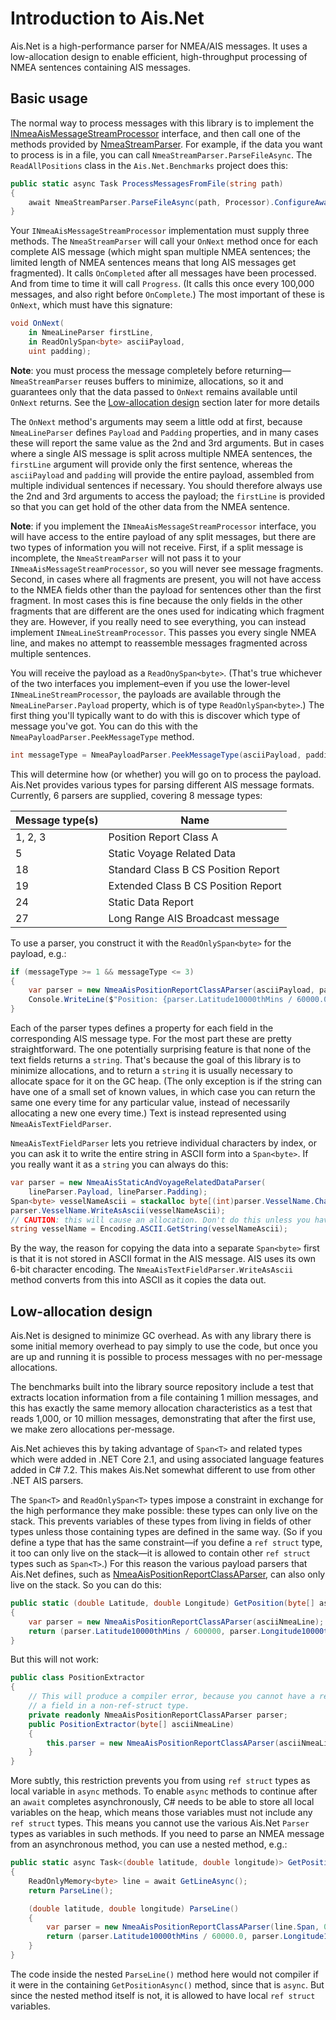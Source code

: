 # Introduction to Ais.Net

Ais.Net is a high-performance parser for NMEA/AIS messages. It uses a low-allocation design to
enable efficient, high-throughput processing of NMEA sentences containing AIS messages.

## Basic usage

The normal way to process messages with this library is to implement the
[INmeaAisMessageStreamProcessor](https://ais-dotnet.github.io/Ais.Net/api/Ais.Net.INmeaAisMessageStreamProcessor.html)
interface, and then call one of the methods provided by
[NmeaStreamParser](https://ais-dotnet.github.io/Ais.Net/api/Ais.Net.NmeaStreamParser.html).
For example, if the data you want to process is in a file, you can call `NmeaStreamParser.ParseFileAsync`. The
`ReadAllPositions` class in the `Ais.Net.Benchmarks` project does this:

```csharp
public static async Task ProcessMessagesFromFile(string path)
{
    await NmeaStreamParser.ParseFileAsync(path, Processor).ConfigureAwait(false);
}
```

Your `INmeaAisMessageStreamProcessor` implementation must supply three methods. The `NmeaStreamParser` will call
your `OnNext` method once for each complete AIS message (which might span multiple NMEA sentences; the limited length
of NMEA sentences means that long AIS messages get fragmented). It calls `OnCompleted` after all messages have been
processed. And from time to time it will call `Progress`. (It calls this once every 100,000 messages, and also right
before `OnComplete`.) The most important of these is `OnNext`, which must have this signature:

```csharp
void OnNext(
    in NmeaLineParser firstLine,
    in ReadOnlySpan<byte> asciiPayload,
    uint padding);
```

**Note**: you must process the message completely before returning—`NmeaStreamParser` reuses buffers to minimize,
allocations, so it and guarantees only that the data passed to `OnNext` remains available until `OnNext` returns. See
the [Low-allocation design](#low-allocation-design) section later for more details

The `OnNext` method's arguments may seem a little odd at first, because `NmeaLineParser` defines `Payload` and
`Padding` properties, and in many cases these will report the same value as the 2nd and 3rd arguments. But in cases
where a single AIS message is split across multiple NMEA sentences, the `firstLine` argument will provide only the
first sentence, whereas the `asciiPayload` and `padding` will provide the entire payload, assembled from multiple
individual sentences if necessary. You should therefore always use the 2nd and 3rd arguments to access the payload;
the `firstLine` is provided so that you can get hold of the other data from the NMEA sentence.

**Note**: if you implement the `INmeaAisMessageStreamProcessor` interface, you will have access to the entire payload
of any split messages, but there are two types of information you will not receive. First, if a split message is
incomplete, the `NmeaStreamParser` will not pass it to your `INmeaAisMessageStreamProcessor`, so you will never see
message fragments. Second, in cases where all fragments are present, you will not have access to the NMEA fields other
than the payload for sentences other than the first fragment. In most cases this is fine because the only fields in
the other fragments that are different are the ones used for indicating which fragment they are. However, if you really
need to see everything, you can instead implement `INmeaLineStreamProcessor`. This passes you every single NMEA line,
and makes no attempt to reassemble messages fragmented across multiple sentences.

You will receive the payload as a `ReadOnySpan<byte>`. (That's true whichever of the two interfaces you implement–even
if you use the lower-level `INmeaLineStreamProcessor`, the payloads are available through the `NmeaLineParser.Payload`
property, which is of type `ReadOnlySpan<byte>`.) The first thing you'll typically want to do with this is discover
which type of message you've got. You can do this with the `NmeaPayloadParser.PeekMessageType` method.

```csharp
int messageType = NmeaPayloadParser.PeekMessageType(asciiPayload, padding);
```

This will determine how (or whether) you will go on to process the payload. Ais.Net provides various types for
parsing different AIS message formats. Currently, 6 parsers are supplied, covering 8 message types:


| Message type(s)   | Name                                |
|-------------------|-------------------------------------|
| 1, 2, 3           | Position Report Class A             |
| 5                 | Static Voyage Related Data          |
| 18                | Standard Class B CS Position Report |
| 19                | Extended Class B CS Position Report |
| 24                | Static Data Report                  |
| 27                | Long Range AIS Broadcast message    |

To use a parser, you construct it with the `ReadOnlySpan<byte>` for the payload, e.g.:

```csharp
if (messageType >= 1 && messageType <= 3)
{
    var parser = new NmeaAisPositionReportClassAParser(asciiPayload, padding);
    Console.WriteLine($"Position: {parser.Latitude10000thMins / 60000.0},{parser.Longitude10000thMins / 60000.0}");
}
```

Each of the parser types defines a property for each field in the corresponding AIS message type. For the most part
these are pretty straightforward. The one potentially surprising feature is that none of the text fields returns a
`string`. That's because the goal of this library is to minimize allocations, and to return a `string` it is usually
necessary to allocate space for it on the GC heap. (The only exception is if the string can have one of a small set of
known values, in which case you can return the same one every time for any particular value, instead of necessarily
allocating a new one every time.) Text is instead represented using `NmeaAisTextFieldParser`.

`NmeaAisTextFieldParser` lets you retrieve individual characters by index, or you can ask it to write the entire string
in ASCII form into a `Span<byte>`. If you really want it as a `string` you can always do this:

```csharp
var parser = new NmeaAisStaticAndVoyageRelatedDataParser(
    lineParser.Payload, lineParser.Padding);
Span<byte> vesselNameAscii = stackalloc byte[(int)parser.VesselName.CharacterCount];
parser.VesselName.WriteAsAscii(vesselNameAscii);
// CAUTION: this will cause an allocation. Don't do this unless you have to
string vesselName = Encoding.ASCII.GetString(vesselNameAscii);
```

By the way, the reason for copying the data into a separate `Span<byte>` first is that it is not stored in ASCII
format in the AIS message. AIS uses its own 6-bit character encoding. The `NmeaAisTextFieldParser.WriteAsAscii`
method converts from this into ASCII as it copies the data out.


## Low-allocation design

Ais.Net is designed to minimize GC overhead. As with any library there is some initial memory
overhead to pay simply to use the code, but once you are up and running it is possible to
process messages with no per-message allocations.

The benchmarks built into the library source repository include a test that extracts location
information from a file containing 1 million messages, and this has exactly the same memory
allocation characteristics as a test that reads 1,000, or 10 million messages, demonstrating
that after the first use, we make zero allocations per-message.

Ais.Net achieves this by taking advantage of `Span<T>` and related types which were added in
.NET Core 2.1, and using associated language features added in C# 7.2. This makes Ais.Net
somewhat different to use from other .NET AIS parsers.

The `Span<T>` and `ReadOnlySpan<T>` types impose a constraint in exchange for the high
performance they make possible: these types can only live on the stack. This prevents variables
of these types from living in fields of other types unless those containing types are
defined in the same way. (So if you define a type that has the same constraint—if you define
a `ref struct` type, it too can only live on the stack—it is allowed to contain other
`ref struct` types such as `Span<T>`.) For this reason the various payload parsers that
Ais.Net defines, such as
[NmeaAisPositionReportClassAParser](https://ais-dotnet.github.io/Ais.Net/api/Ais.Net.NmeaAisPositionReportClassAParser.html),
can also only live on the stack. So you can do this:

```csharp
public static (double Latitude, double Longitude) GetPosition(byte[] asciiNmeaLine)
{
    var parser = new NmeaAisPositionReportClassAParser(asciiNmeaLine);
    return (parser.Latitude10000thMins / 600000, parser.Longitude10000thMins / 600000);
}
```

But this will not work:

```csharp
public class PositionExtractor
{
    // This will produce a compiler error, because you cannot have a ref struct
    // a field in a non-ref-struct type.
    private readonly NmeaAisPositionReportClassAParser parser;
    public PositionExtractor(byte[] asciiNmeaLine)
    {
        this.parser = new NmeaAisPositionReportClassAParser(asciiNmeaLine);
    }
}
```

More subtly, this restriction prevents you from using `ref struct` types as local variable
in `async` methods. To enable `async` methods to continue after an `await` completes
asynchronously, C# needs to be able to store all local variables on the heap, which means
those variables must not include any `ref struct` types. This means you cannot use the various
Ais.Net `Parser` types as variables in such methods. If you need to parse an NMEA message from
an asynchronous method, you can use a nested method, e.g.:

```csharp
public static async Task<(double latitude, double longitude)> GetPositionAsync()
{
    ReadOnlyMemory<byte> line = await GetLineAsync();
    return ParseLine();

    (double latitude, double longitude) ParseLine()
    {
        var parser = new NmeaAisPositionReportClassAParser(line.Span, 0);
        return (parser.Latitude10000thMins / 60000.0, parser.Longitude10000thMins / 60000.0);
    }
}
```

The code inside the nested `ParseLine()` method here would not compiler if it were in the containing
`GetPositionAsync()` method, since that is `async`. But since the nested method itself is not, it is allowed to
have local `ref struct` variables.
